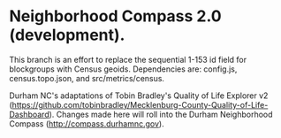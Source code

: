 Neighborhood Compass 2.0 (development).
==========

This branch is an effort to replace the sequential 1-153 id field for blockgroups with Census geoids. Dependencies are: config.js, census.topo.json, and src/metrics/census. 

Durham NC's adaptations of Tobin Bradley's Quality of Life Explorer v2 (https://github.com/tobinbradley/Mecklenburg-County-Quality-of-Life-Dashboard). Changes made here will roll into the Durham Neighborhood Compass (http://compass.durhamnc.gov).

